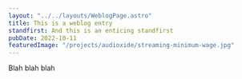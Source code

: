 ```yaml
---
layout: "../../layouts/WeblogPage.astro"
title: This is a weblog entry
standfirst: And this is an enticing standfirst
pubDate: 2022-10-11
featuredImage: "/projects/audioxide/streaming-minimum-wage.jpg"
---
```


Blah blah blah
